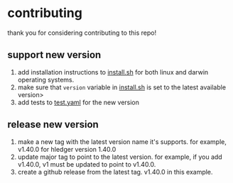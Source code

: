 # contributing

thank you for considering contributing to this repo!

## support new version

1. add installation instructions to [install.sh][]  for both linux and darwin operating systems.
2. make sure that `version` variable in [install.sh][] is set to the latest available version>
3. add tests to [test.yaml][] for the new version

## release new version

1. make a new tag with the latest version name it's supports. for example, v1.40.0 for hledger version 1.40.0
2. update major tag to point to the latest version. for example, if you add v1.40.0, v1 must be updated to point to v1.40.0.
3. create a github release from the latest tag. v1.40.0 in this example.

[install.sh]: ./src/install.sh
[test.yaml]: ./.github/workflows/test.yaml
